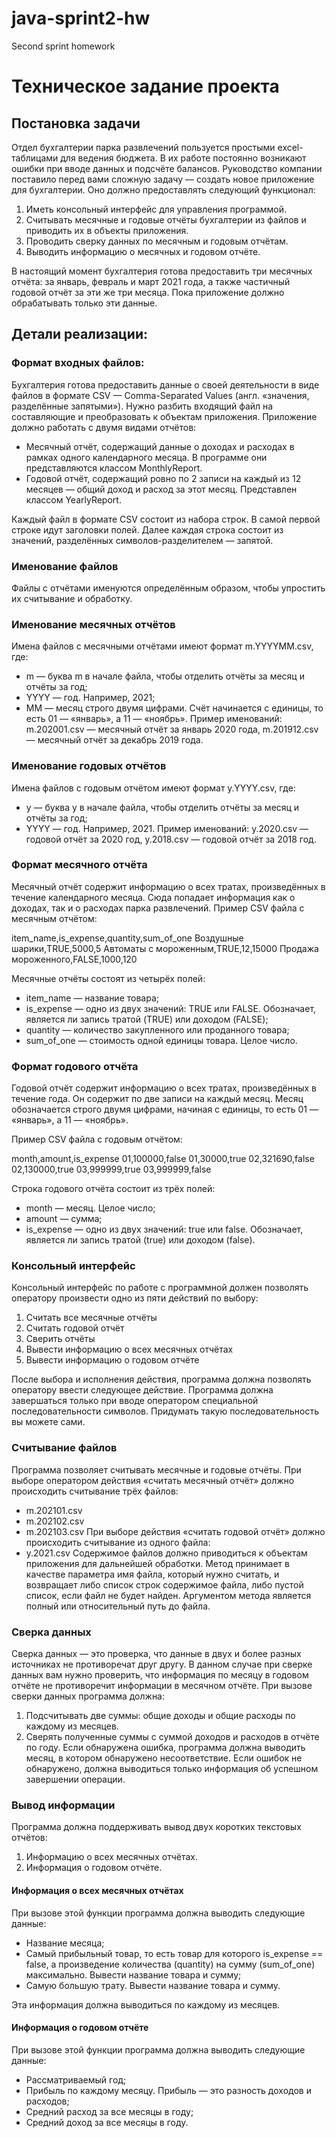 # java-sprint2-hw
Second sprint homework

# Техническое задание проекта

## Постановка задачи

Отдел бухгалтерии парка развлечений пользуется простыми excel-таблицами для ведения бюджета. 
В их работе постоянно возникают ошибки при вводе данных и подсчёте балансов. 
Руководство компании поставило перед вами сложную задачу — создать новое приложение для бухгалтерии.
Оно должно предоставлять следующий функционал:
1) Иметь консольный интерфейс для управления программой.
2) Считывать месячные и годовые отчёты бухгалтерии из файлов и приводить их в объекты приложения.
3) Проводить сверку данных по месячным и годовым отчётам.
4) Выводить информацию о месячных и годовом отчёте.

В настоящий момент бухгалтерия готова предоставить три месячных отчёта: 
за январь, февраль и март 2021 года, а также частичный годовой отчёт за эти же три месяца. 
Пока приложение должно обрабатывать только эти данные.

## Детали реализации:

### Формат входных файлов:

Бухгалтерия готова предоставить данные о своей деятельности в виде файлов в формате CSV — Comma-Separated Values
(англ. «значения, разделённые запятыми»). Нужно разбить входящий файл на составляющие и преобразовать к объектам 
приложения. Приложение должно работать с двумя видами отчётов:
- Месячный отчёт, содержащий данные о доходах и расходах в рамках одного календарного месяца. В программе они
представляются классом MonthlyReport.
- Годовой отчёт, содержащий ровно по 2 записи на каждый из 12 месяцев — общий доход и расход за этот месяц.
Представлен классом YearlyReport.

Каждый файл в формате CSV состоит из набора строк. В самой первой строке идут заголовки полей.
Далее каждая строка состоит из значений, разделённых символов-разделителем — запятой.

### Именование файлов

Файлы с отчётами именуются определённым образом, чтобы упростить их считывание и обработку.

### Именование месячных отчётов

Имена файлов с месячными отчётами имеют формат m.YYYYMM.csv, где:
- m — буква m в начале файла, чтобы отделить отчёты за месяц и отчёты за год;
- YYYY — год. Например, 2021;
- MM — месяц строго двумя цифрами. Счёт начинается с единицы, то есть 01 — «январь», а 11 — «ноябрь».
Пример именований: m.202001.csv — месячный отчёт за январь 2020 года, m.201912.csv — месячный отчёт
за декабрь 2019 года.

### Именование годовых отчётов

Имена файлов с годовым отчётом имеют формат y.YYYY.csv, где:
- y — буква y в начале файла, чтобы отделить отчёты за месяц и отчёты за год;
- YYYY — год. Например, 2021.
Пример именований: y.2020.csv — годовой отчёт за 2020 год, y.2018.csv — годовой отчёт за 2018 год.

### Формат месячного отчёта

Месячный отчёт содержит информацию о всех тратах, произведённых в течение календарного месяца. 
Сюда попадает информация как о доходах, так и о расходах парка развлечений.
Пример CSV файла с месячным отчётом:

item_name,is_expense,quantity,sum_of_one
Воздушные шарики,TRUE,5000,5
Автоматы с мороженным,TRUE,12,15000
Продажа мороженного,FALSE,1000,120

Месячные отчёты состоят из четырёх полей:
- item_name — название товара;
- is_expense — одно из двух значений: TRUE или FALSE. Обозначает, является ли запись тратой (TRUE) или доходом (FALSE);
- quantity — количество закупленного или проданного товара;
- sum_of_one — стоимость одной единицы товара. Целое число.

### Формат годового отчёта

Годовой отчёт содержит информацию о всех тратах, произведённых в течение года. Он содержит по две записи на каждый
месяц. Месяц обозначается строго двумя цифрами, начиная с единицы, то есть 01 — «январь», а 11 — «ноябрь».

Пример CSV файла с годовым отчётом:

month,amount,is_expense
01,100000,false
01,30000,true
02,321690,false
02,130000,true
03,999999,true
03,999999,false

Строка годового отчёта состоит из трёх полей:

- month — месяц. Целое число;
- amount — сумма;
- is_expense — одно из двух значений: true или false. Обозначает, является ли запись тратой (true) или доходом (false).

###  Консольный интерфейс

Консольный интерфейс по работе с программной должен позволять оператору произвести одно из пяти действий по выбору:
1) Считать все месячные отчёты
2) Считать годовой отчёт
3) Сверить отчёты
4) Вывести информацию о всех месячных отчётах
5) Вывести информацию о годовом отчёте

После выбора и исполнения действия, программа должна позволять оператору ввести следующее действие. 
Программа должна завершаться только при вводе оператором специальной последовательности символов. 
Придумать такую последовательность вы можете сами.

### Считывание файлов

Программа позволяет считывать месячные и годовые отчёты. При выборе оператором действия «считать месячный отчёт» 
должно происходить считывание трёх файлов:
- m.202101.csv
- m.202102.csv
- m.202103.csv 
  При выборе действия «считать годовой отчёт» должно происходить считывание из одного файла:
- y.2021.csv
  Содержимое файлов должно приводиться к объектам приложения для дальнейшей обработки.
  Метод принимает в качестве параметра имя файла, который нужно считать, и возвращает либо список строк
содержимое файла, либо пустой список, если файл не будет найден. Аргументом метода является полный или относительный
путь до файла.

### Сверка данных

Сверка данных — это проверка, что данные в двух и более разных источниках не противоречат друг другу. В данном случае
при сверке данных вам нужно проверить, что информация по месяцу в годовом отчёте не противоречит информации в месячном 
отчёте.
При вызове сверки данных программа должна:
1) Подсчитывать две суммы: общие доходы и общие расходы по каждому из месяцев.
2) Сверять полученные суммы с суммой доходов и расходов в отчёте по году.
Если обнаружена ошибка, программа должна выводить месяц, в котором обнаружено несоответствие.
Если ошибок не обнаружено, должна выводиться только информация об успешном завершении операции.

### Вывод информации

Программа должна поддерживать вывод двух коротких текстовых отчётов:
1) Информацию о всех месячных отчётах.
2) Информация о годовом отчёте.

#### Информация о всех месячных отчётах

При вызове этой функции программа должна выводить следующие данные:
- Название месяца;
- Самый прибыльный товар, то есть товар для которого is_expense == false, а произведение количества (quantity) на сумму
(sum_of_one) максимально. Вывести название товара и сумму;
- Самую большую трату. Вывести название товара и сумму.

Эта информация должна выводиться по каждому из месяцев.

#### Информация о годовом отчёте

При вызове этой функции программа должна выводить следующие данные:
- Рассматриваемый год;
- Прибыль по каждому месяцу. Прибыль — это разность доходов и расходов;
- Средний расход за все месяцы в году;
- Средний доход за все месяцы в году.